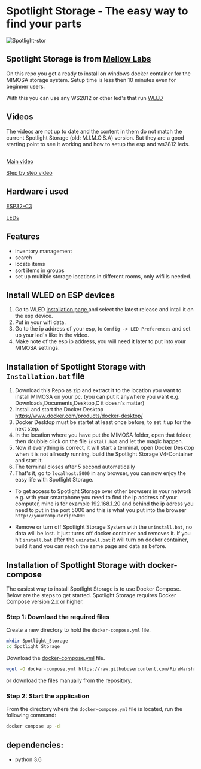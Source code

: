 # Spotlight Storage - The easy way to find your parts
![Spotlight-stor](https://github.com/user-attachments/assets/65a8ce23-b271-433b-a8d6-596360a2be69)




## Spotlight Storage is from [Mellow Labs](https://github.com/FireMarshmellow/M.I.M.O.S.A)
On this repo you get a ready to install on windows docker container for the MIMOSA storage system. 
Setup time is less then 10 minutes even for beginner users.

With this you can use any WS2812 or other led's that run [WLED](https://kno.wled.ge/) 

## Videos
The videos are not up to date and the content in them do not match the current Spotlight Storage (old: M.I.M.O.S.A) version. But they are a good starting point to see it working and how to setup the esp and ws2812 leds.
##
[Main video](https://youtu.be/7C4i-2IqSS4)

[Step by step video](https://youtu.be/QOd1apc0Lpo)

## Hardware i used

[ESP32-C3](https://www.amazon.de/Waveshare-Development-ESP32-S3FH4R2-Castellated-Applications/dp/B0CHYHGYRH/ref=sr_1_3?__mk_de_DE=%C3%85M%C3%85%C5%BD%C3%95%C3%91&crid=3HT19BBR039GT&dib=eyJ2IjoiMSJ9.yV2RTYatG7l54mT4TmFs41gUutfrpBPcC-gNcJjW5yrX18ynT5ARl4Q363-yduVYFbXaiIDiG0O_OKJwcpUODORDJywTWMIIUHu_6GFNiXwqHgM4ZCQqe2FDi0h_BT4InKffRyJEq28FkhdjnfdLetRaF4Uk4hTL-Brc5Qjb8kmWcPcPNoRb4uG-FDWQU1Nj3aow_Y54AF_bpCq7385eE0SDKwWei3MRFSzsHGJvdIg.XqcFwKVecXx0t8aSXZ8k-3qn2ApPvE-6qe_Vg8m5CO4&dib_tag=se&keywords=esp32-s3+mini&qid=1723273994&sprefix=esp32-s3+mini%2Caps%2C92&sr=8-3)

[LEDs](https://www.amazon.de/BTF-LIGHTING-Individuell-adressierbar-Vollfarbiger-DIY-Projekte/dp/B088BPGMXB/ref=sr_1_1_sspa?dib=eyJ2IjoiMSJ9.PnDQdOUPg0UohlqZWxHQ8xYtwlm0N3cqEYbM29-REkcFFp9UB1Dpmwter90G4I3xpW5k3PxKchdsn5po5skd0NmraUfUk1Z0m6hhIzBw8DHe135MoTHnt8yXO20BuzfVKimMGoHR81c-6jKIZwOG8GXNTYY077dAJ_CyzHpVEKXWE1WTF9WiD2xEmnyKsdQoKSUqKqMxmGJsM9DwHy0iucC5qQfnJrEKCsChlFBLzvCyiBcP6sdf3W7pgMddlRcIAkP-XPp3WV2RBak6UxZTPv49qdQzKoJFiCnQfBfhBgY.qLxtFwyIAQ7sA-UBBsXBx2MR-kBGaU0054Z07bD3TGg&dib_tag=se&keywords=Ws2812b+Led+Strip&qid=1723274094&sr=8-1-spons&sp_csd=d2lkZ2V0TmFtZT1zcF9hdGY&psc=1)

## Features
- inventory management
- search
- locate items
- sort items in groups
- set up multible storage locations in different rooms, only wifi is needed.

## Install WLED on ESP devices
1. Go to WLED [installation page ](https://install.wled.me/) and select the latest release and intall it on the esp device.
2. Put in your wifi data.
3. Go to the ip address of your esp, to `Config -> LED Preferences` and set up your led's like in the video.
4. Make note of the esp ip address, you will need it later to put into your MIMOSA settings.

## Installation of Spotlight Storage with `Installation.bat` file

1. Download this Repo as zip and extract it to the location you want to install MIMOSA on your pc. (you can put it anywhere you want e.g. Downloads,Documents,Desktop,C it doesn's matter)
2. Install and start the Docker Desktop https://www.docker.com/products/docker-desktop/
3. Docker Desktop must be startet at least once before, to set it up for the next step.
4. In the location where you have put the  MIMOSA folder, open that folder, then doubble click on the file `install.bat` and let the magic happen.
5. Now if everything is correct, it will start a terminal, open Docker Desktop when it is not allready running, build the Spotlight Storage V4-Container and start it.
7. The terminal closes after 5 second automatically
8. That's it, go to `localhost:5000` in any browser, you can now enjoy the easy life with Spotlight Storage.

- To get access to Spotlight Storage over other browsers in your network e.g. with your smartphone you need to find the ip address of your computer, mine is for example 192.168.1.20 and behind the ip adress you need to put in the port 5000 and this is what you put into the browser `http://yourcomputerip:5000`

- Remove or turn off Spotlight Storage System with the `uninstall.bat`, no data will be lost. It just turns off docker container and removes it. If you hit `install.bat` after the `uninstall.bat` it will turn on docker container, build it and you can reach the same page and data as before.

## Installation of Spotlight Storage with docker-compose

The easiest way to install Spotlight Storage is to use Docker Compose.
Below are the steps to get started.
Spotlight Storage requires Docker Compose version 2.x or higher.

### Step 1: Download the required files

Create a new directory to hold the `docker-compose.yml` file.

```bash
mkdir Spotlight_Storage
cd Spotlight_Storage
```

Download the [docker-compose.yml](https://raw.githubusercontent.com/FireMarshmellow/Spotlight_Storage/main/docker-compose.yml) file.

```bash
wget -O docker-compose.yml https://raw.githubusercontent.com/FireMarshmellow/Spotlight_Storage/main/docker-compose.yml
```

or download the files manually from the repository.

### Step 2: Start the application

From the directory where the `docker-compose.yml` file is located, run the following command:

```bash
docker compose up -d
```


## dependencies:

- python 3.6
